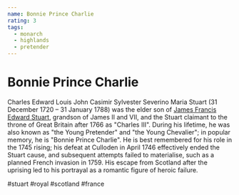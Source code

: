 ```yaml
---
name: Bonnie Prince Charlie
rating: 3
tags:
  - monarch
  - highlands
  - pretender
---
```


# Bonnie Prince Charlie

Charles Edward Louis John Casimir Sylvester Severino Maria Stuart (31 December 1720 – 31 January 1788) was the elder son of [James Francis Edward Stuart](./james-stuart.md), grandson of James II and VII, and the Stuart claimant to the throne of Great Britain after 1766 as "Charles III". During his lifetime, he was also known as "the Young Pretender" and "the Young Chevalier"; in popular memory, he is "Bonnie Prince Charlie". He is best remembered for his role in the 1745 rising; his defeat at Culloden in April 1746 effectively ended the Stuart cause, and subsequent attempts failed to materialise, such as a planned French invasion in 1759. His escape from Scotland after the uprising led to his portrayal as a romantic figure of heroic failure.

#stuart #royal #scotland #france
